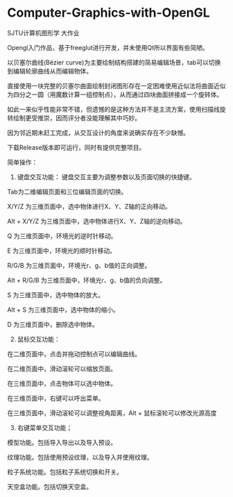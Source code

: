 # Computer-Graphics-with-OpenGL
SJTU计算机图形学 大作业

Opengl入门作品，基于freeglut进行开发，并未使用Qt所以界面有些简陋。

以贝塞尔曲线(Bézier curve)为主要绘制结构搭建的简易编辑场景，tab可以切换到编辑轮廓曲线从而编辑物体。

直接使用一块完整的贝塞尔曲面绘制封闭图形存在一定困难使用近似法将曲面近似为四分之一圆（用魔数计算一组控制点），从而通过四块曲面拼接成一个旋转体。

如此一来似乎性能非常不错，但遗憾的是这种方法并不是主流方案，使用扫描线旋转绘制更受推崇，因而评分者没能理解其中巧妙。

因为邻近期末赶工完成，从交互设计的角度来说确实存在不少缺憾。

下载Release版本即可运行，同时有提供完整项目。

简单操作：
1.	键盘交互功能：
键盘交互主要为调整参数以及页面切换的快捷键。

Tab为二维编辑页面和三位编辑页面的切换。

X/Y/Z 为三维页面中，选中物体进行X、Y、Z轴的正向移动。

Alt + X/Y/Z 为三维页面中，选中物体进行X、Y、Z轴的逆向移动。

Q 为三维页面中，环境光的逆时针移动。

E 为三维页面中，环境光的顺时针移动。

R/G/B 为三维页面中，环境光r、g、b值的正向调整。

Alt + R/G/B 为三维页面中，环境光r、g、b值的负向调整。

S 为三维页面中，选中物体的放大。

Alt + S 为三维页面中，选中物体的缩小。

D 为三维页面中，删除选中物体。

2.	鼠标交互功能：

在二维页面中，点击并拖动控制点可以编辑曲线。

在二维页面中，滑动滚轮可以缩放页面。

在三维页面中，点击物体可以选中物体。

在三维页面中，右键可以呼出菜单。

在三维页面中，滑动滚轮可以调整视角距离，Alt + 鼠标滚轮可以修改光源高度 

3.	右键菜单交互功能；

模型功能。包括导入导出以及导入预设。

纹理功能。包括使用预设纹理，以及导入并使用纹理。

粒子系统功能。包括粒子系统切换和开关。

天空盒功能。包括切换天空盒。



